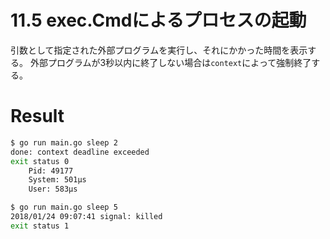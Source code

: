 # 11.5 exec.Cmdによるプロセスの起動
引数として指定された外部プログラムを実行し、それにかかった時間を表示する。
外部プログラムが3秒以内に終了しない場合は`context`によって強制終了する。

# Result
```bash
$ go run main.go sleep 2
done: context deadline exceeded
exit status 0
    Pid: 49177
    System: 501µs
    User: 583µs

$ go run main.go sleep 5
2018/01/24 09:07:41 signal: killed
exit status 1
```
